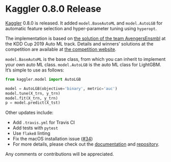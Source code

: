 # Kaggler 0.8.0 Release

[Kaggler](https://github.com/jeongyoonlee/Kaggler) 0.8.0 is released. It added `model.BaseAutoML` and `model.AutoLGB` for automatic feature selection and hyper-parameter tuning using `hyperopt`.

The implementation is based on [the solution of the team AvengersEnsmbl](https://github.com/jeongyoonlee/kddcup2019track2) at the KDD Cup 2019 Auto ML track. Details and winners’ solutions at the competition are available at [the competition website](https://www.4paradigm.com/competition/kddcup2019).

`model.BaseAutoML` is the base class, from which you can inherit to implement your own auto ML class. `model.AutoLGB` is the auto ML class for LightGBM. It’s simple to use as follows:
```python
from kaggler.model import AutoLGB

model = AutoLGB(objective='binary', metric='auc')
model.tune(X_trn, y_trn)
model.fit(X_trn, y_trn)
p = model.predict(X_tst)
```

Other updates include:

* Add `.travis.yml` for Travis CI
* Add tests with `pytest`
* Use `flake8` linting
* Fix the macOS installation issue ([#34](https://github.com/jeongyoonlee/Kaggler/issues/34))
* For more details, please check out the [documentation](https://kaggler.readthedocs.io/en/latest/index.html) and [repository](https://github.com/jeongyoonlee/Kaggler).

Any comments or contributions will be appreciated.
